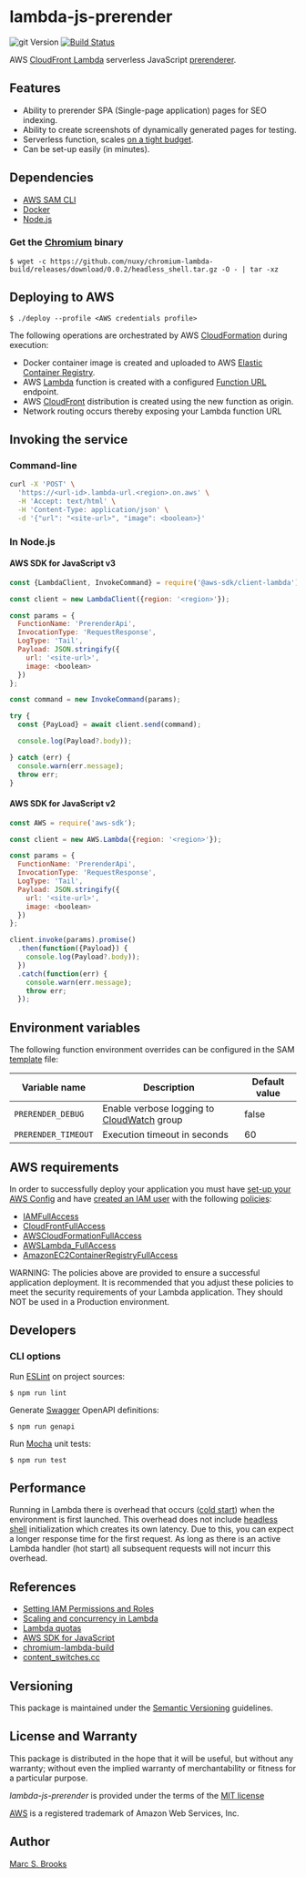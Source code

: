 # lambda-js-prerender

![git Version](https://img.shields.io/github/package-json/v/nuxy/lambda-js-prerender?style=flat-square&svg=true&label=git+package) [![Build Status](https://img.shields.io/github/actions/workflow/status/nuxy/lambda-js-prerender/.github%2Fworkflows%2Fci.yml)](https://github.com/nuxy/lambda-js-prerender/actions)

AWS [CloudFront Lambda](https://docs.aws.amazon.com/lambda/latest/dg/welcome.html) serverless JavaScript [prerenderer](https://github.com/prerender/prerender).

## Features

- Ability to prerender SPA (Single-page application) pages for SEO indexing.
- Ability to create screenshots of dynamically generated pages for testing.
- Serverless function, scales [on a tight budget](https://s3.amazonaws.com/lambda-tools/pricing-calculator.html).
- Can be set-up easily (in minutes).

## Dependencies

- [AWS SAM CLI](https://docs.aws.amazon.com/serverless-application-model/latest/developerguide/serverless-sam-cli-install.html)
- [Docker](https://www.docker.com/get-started)
- [Node.js](https://nodejs.org)

### Get the [Chromium](https://opensource.google/projects/chromium) binary

    $ wget -c https://github.com/nuxy/chromium-lambda-build/releases/download/0.0.2/headless_shell.tar.gz -O - | tar -xz

## Deploying to AWS

    $ ./deploy --profile <AWS credentials profile>

The following operations are orchestrated by AWS [CloudFormation](https://docs.aws.amazon.com/AWSCloudFormation/latest/UserGuide/Welcome.html) during execution:

- Docker container image is created and uploaded to AWS [Elastic Container Registry](https://docs.aws.amazon.com/AmazonECR/latest/userguide/what-is-ecr.html).
- AWS [Lambda](https://docs.aws.amazon.com/lambda/latest/dg/welcome.html) function is created with a configured [Function URL](https://docs.aws.amazon.com/lambda/latest/dg/lambda-urls.html) endpoint.
- AWS [CloudFront](https://docs.aws.amazon.com/AmazonCloudFront/latest/DeveloperGuide/Introduction.html) distribution is created using the new function as origin.
- Network routing occurs thereby exposing your Lambda function URL

## Invoking the service

### Command-line

```sh
curl -X 'POST' \
  'https://<url-id>.lambda-url.<region>.on.aws' \
  -H 'Accept: text/html' \
  -H 'Content-Type: application/json' \
  -d '{"url": "<site-url>", "image": <boolean>}'
```

### In Node.js

#### AWS SDK for JavaScript v3

```javascript
const {LambdaClient, InvokeCommand} = require('@aws-sdk/client-lambda');

const client = new LambdaClient({region: '<region>'});

const params = {
  FunctionName: 'PrerenderApi',
  InvocationType: 'RequestResponse',
  LogType: 'Tail',
  Payload: JSON.stringify({
    url: '<site-url>',
    image: <boolean>
  })
};

const command = new InvokeCommand(params);

try {
  const {PayLoad} = await client.send(command);

  console.log(Payload?.body));

} catch (err) {
  console.warn(err.message);
  throw err;
}
```

#### AWS SDK for JavaScript v2

```javascript
const AWS = require('aws-sdk');

const client = new AWS.Lambda({region: '<region>'});

const params = {
  FunctionName: 'PrerenderApi',
  InvocationType: 'RequestResponse',
  LogType: 'Tail',
  Payload: JSON.stringify({
    url: '<site-url>',
    image: <boolean>
  })
};

client.invoke(params).promise()
  .then(function({Payload}) {
    console.log(Payload?.body));
  })
  .catch(function(err) {
    console.warn(err.message);
    throw err;
  });
```

## Environment variables

The following function environment overrides can be configured in the SAM [template](https://github.com/nuxy/human-face-detection/blob/master/template.yaml#L23) file:

| Variable name      | Description          | Default value |
|--------------------|----------------------|---------------|
| `PRERENDER_DEBUG`  | Enable verbose logging to [CloudWatch](https://docs.aws.amazon.com/AmazonCloudWatch/latest/monitoring/WhatIsCloudWatch.html) group | false |
|`PRERENDER_TIMEOUT` | Execution timeout in seconds | 60 |

## AWS requirements

In order to successfully deploy your application you must have [set-up your AWS Config](https://docs.aws.amazon.com/config/latest/developerguide/gs-cli.html) and have [created an IAM user](https://docs.aws.amazon.com/IAM/latest/UserGuide/id_users_create.html) with the following [policies](https://docs.aws.amazon.com/IAM/latest/UserGuide/access_policies_manage.html):

- [IAMFullAccess](https://console.aws.amazon.com/iam/home#/policies/arn%3Aaws%3Aiam%3A%3Aaws%3Apolicy%2FIAMFullAccess)
- [CloudFrontFullAccess](https://console.aws.amazon.com/iam/home#/policies/arn%3Aaws%3Aiam%3A%3Aaws%3Apolicy%2FCloudFrontFullAccess)
- [AWSCloudFormationFullAccess](https://console.aws.amazon.com/iam/home#/policies/arn%3Aaws%3Aiam%3A%3Aaws%3Apolicy%2FAWSCloudFormationFullAccess)
- [AWSLambda_FullAccess](https://console.aws.amazon.com/iam/home#/policies/arn%3Aaws%3Aiam%3A%3Aaws%3Apolicy%2FAWSLambda_FullAccess)
- [AmazonEC2ContainerRegistryFullAccess](https://us-east-1.console.aws.amazon.com/iam/home#/policies/arn:aws:iam::aws:policy/AmazonEC2ContainerRegistryFullAccess)

WARNING: The policies above are provided to ensure a successful application deployment.  It is recommended that you adjust these policies to meet the security requirements of your Lambda application.  They should NOT be used in a Production environment.

## Developers

### CLI options

Run [ESLint](https://eslint.org/) on project sources:

    $ npm run lint

Generate [Swagger](https://swagger.io) OpenAPI definitions:

    $ npm run genapi

Run [Mocha](https://mochajs.org) unit tests:

    $ npm run test

## Performance

Running in Lambda there is overhead that occurs ([cold start](https://docs.aws.amazon.com/lambda/latest/operatorguide/execution-environments.html)) when the environment is first launched.  This overhead does not include [headless shell](https://github.com/nuxy/chromium-lambda-build) initialization which creates its own latency.  Due to this, you can expect a longer response time for the first request.  As long as there is an active Lambda handler (hot start) all subsequent requests will not incurr this overhead.

## References

- [Setting IAM Permissions and Roles](https://docs.aws.amazon.com/AmazonCloudFront/latest/DeveloperGuide/lambda-edge-permissions.html)
- [Scaling and concurrency in Lambda](https://docs.aws.amazon.com/lambda/latest/operatorguide/scaling-concurrency.html)
- [Lambda quotas](https://docs.aws.amazon.com/lambda/latest/dg/gettingstarted-limits.html)
- [AWS SDK for JavaScript](https://docs.aws.amazon.com/AWSJavaScriptSDK/latest/index.html)
- [chromium-lambda-build](https://github.com/nuxy/chromium-lambda-build)
- [content_switches.cc](https://source.chromium.org/chromium/chromium/src/+/main:content/public/common/content_switches.cc?q=kDisableGpu&ss=chromium)

## Versioning

This package is maintained under the [Semantic Versioning](https://semver.org) guidelines.

## License and Warranty

This package is distributed in the hope that it will be useful, but without any warranty; without even the implied warranty of merchantability or fitness for a particular purpose.

_lambda-js-prerender_ is provided under the terms of the [MIT license](http://www.opensource.org/licenses/mit-license.php)

[AWS](https://aws.amazon.com) is a registered trademark of Amazon Web Services, Inc.

## Author

[Marc S. Brooks](https://github.com/nuxy)
